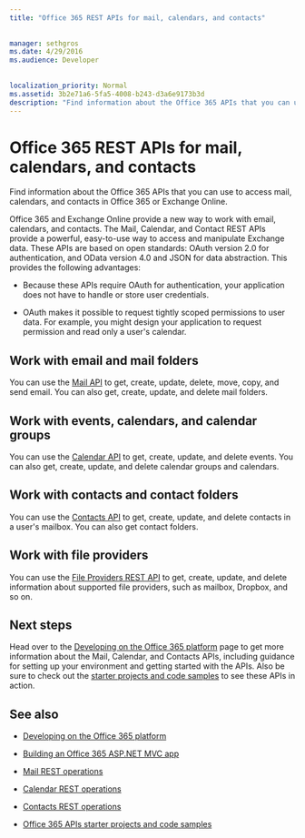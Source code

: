 ```yaml
---
title: "Office 365 REST APIs for mail, calendars, and contacts"
 
 
manager: sethgros
ms.date: 4/29/2016
ms.audience: Developer
 
 
localization_priority: Normal
ms.assetid: 3b2e71a6-5fa5-4008-b243-d3a6e9173b3d
description: "Find information about the Office 365 APIs that you can use to access mail, calendars, and contacts in Office 365 or Exchange Online."
---
```


# Office 365 REST APIs for mail, calendars, and contacts

Find information about the Office 365 APIs that you can use to access mail, calendars, and contacts in Office 365 or Exchange Online.
  
Office 365 and Exchange Online provide a new way to work with email, calendars, and contacts. The Mail, Calendar, and Contact REST APIs provide a powerful, easy-to-use way to access and manipulate Exchange data. These APIs are based on open standards: OAuth version 2.0 for authentication, and OData version 4.0 and JSON for data abstraction. This provides the following advantages:
  
- Because these APIs require OAuth for authentication, your application does not have to handle or store user credentials.
    
- OAuth makes it possible to request tightly scoped permissions to user data. For example, you might design your application to request permission and read only a user's calendar.
    
## Work with email and mail folders

You can use the [Mail API](http://msdn.microsoft.com/office/office365/api/mail-rest-operations%28Office.15%29.aspx) to get, create, update, delete, move, copy, and send email. You can also get, create, update, and delete mail folders. 
  
## Work with events, calendars, and calendar groups

You can use the [Calendar API](http://msdn.microsoft.com/office/office365/api/calendar-rest-operations%28Office.15%29.aspx) to get, create, update, and delete events. You can also get, create, update, and delete calendar groups and calendars. 
  
## Work with contacts and contact folders

You can use the [Contacts API](http://msdn.microsoft.com/office/office365/api/contacts-rest-operations%28Office.15%29.aspx) to get, create, update, and delete contacts in a user's mailbox. You can also get contact folders. 
  
## Work with file providers

You can use the [File Providers REST API](http://msdn.microsoft.com/library/8bab5403-de68-4b49-ab19-9a6470f2a2ce%28Office.15%29.aspx) to get, create, update, and delete information about supported file providers, such as mailbox, Dropbox, and so on. 
  
## Next steps

Head over to the [Developing on the Office 365 platform](http://msdn.microsoft.com/office/office365/howto/platform-development-overview%28Office.15%29.aspx) page to get more information about the Mail, Calendar, and Contacts APIs, including guidance for setting up your environment and getting started with the APIs. Also be sure to check out the [starter projects and code samples](http://msdn.microsoft.com/office/office365/howto/Starter-projects-and-code-samples%28Office.15%29.aspx) to see these APIs in action. 
  
## See also


- [Developing on the Office 365 platform](http://msdn.microsoft.com/office/office365/howto/platform-development-overview%28Office.15%29.aspx)
    
- [Building an Office 365 ASP.NET MVC app](http://msdn.microsoft.com/office/office365/howto/Build-your-first-ASPNET-MVC-app%28Office.15%29.aspx)
    
- [Mail REST operations](http://msdn.microsoft.com/office/office365/api/mail-rest-operations%28Office.15%29.aspx)
    
- [Calendar REST operations](http://msdn.microsoft.com/office/office365/api/calendar-rest-operations%28Office.15%29.aspx)
    
- [Contacts REST operations](http://msdn.microsoft.com/office/office365/api/contacts-rest-operations%28Office.15%29.aspx)
    
- [Office 365 APIs starter projects and code samples](http://msdn.microsoft.com/office/office365/howto/Starter-projects-and-code-samples%28Office.15%29.aspx)
    


